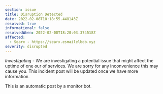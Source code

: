 ```yaml
---
section: issue
title: Disruption Detected
date: 2022-02-08T18:18:55.448143Z
resolved: true
informational: false
resolvedWhen: 2022-02-08T18:20:03.374518Z
affected:
  - Searx - https://searx.esmailelbob.xyz
severity: disrupted
---
```

*Investigating* - We are investigating a potential issue that might affect the uptime of one our of services. We are sorry for any inconvenience this may cause you. This incident post will be updated once we have more information.

This is an automatic post by a monitor bot.
        